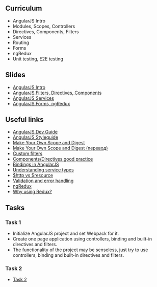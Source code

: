 ## Curriculum
* AngularJS Intro
* Modules, Scopes, Controllers
* Directives, Components, Filters
* Services
* Routing
* Forms
* ngRedux
* Unit testing, E2E testing
## Slides
* [AngularJS Intro](https://slides.com/dzianisreznik/deck-6)
* [AngularJS Filters, Directives, Components](https://slides.com/dzianisreznik/deck-4d4335ab-a6b1-4043-a26c-ca2170d4599e#/)
* [AngularJS Services](https://slides.com/dzianisreznik/deck-7#/)
* [AngularJS Forms, ngRedux](https://slides.com/dzianisreznik/deck-8#/)
## Useful links
* [AngularJS Dev Guide](https://docs.angularjs.org/guide)
* [AngularJS Styleguide](https://github.com/johnpapa/angular-styleguide/blob/master/a1/README.md)
* [Make Your Own  Scope and Digest](http://teropa.info/blog/2013/11/03/make-your-own-angular-part-1-scopes-and-digest.html)
* [Make Your Own  Scope and Digest (перевод)](https://habr.com/post/201832/)
* [Custom filters](https://toddmotto.com/everything-about-custom-filters-in-angular-js/)
* [Components/Directives good practice](https://gist.github.com/toddmotto/5b4de6c777d3e446e6410fdadb824522)
* [Bindings in AngularJS](http://blog.krawaller.se/posts/dissecting-bindings-in-angularjs/)
* [Understanding service types](http://angular-tips.com/blog/2013/08/understanding-service-types/)
* [$http vs $resource](http://ngninja.com/posts/angularjs-http-vs-resource)
* [Validation and error handling](https://steelkiwi.com/blog/validation-error-handling-angularjs-applicatios/)
* [ngRedux](https://github.com/angular-redux/ng-redux)
* [Why using Redux?](https://tech.webinterpret.com/why-we-decided-to-use-redux-in-our-angularjs-application/)
## Tasks
### Task 1
* Initialize AngularJS project and set Webpack for it.
* Create one page application using controllers, binding and built-in directives and filters.
* The functionality of the project may be senseless, just try to use controllers, binding and built-in directives and filters.
### Task 2
* [Task 2](https://docs.google.com/document/d/1MqHzTH9ro9R8KRnRK1_x4AFexXDdB1UrmUtEt_Uy3ns/edit?usp=sharing)
